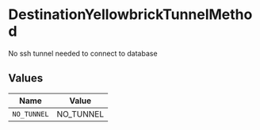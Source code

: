 # DestinationYellowbrickTunnelMethod

No ssh tunnel needed to connect to database


## Values

| Name        | Value       |
| ----------- | ----------- |
| `NO_TUNNEL` | NO_TUNNEL   |